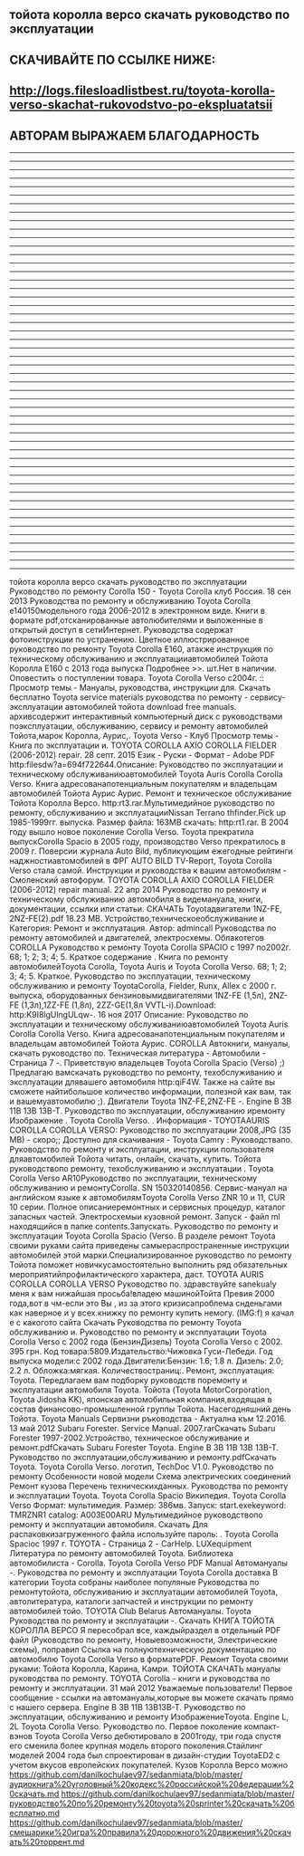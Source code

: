 тойота королла версо скачать руководство по эксплуатации
--------------------------------------------------
СКАЧИВАЙТЕ ПО ССЫЛКЕ НИЖЕ:
--------------------------------------------------
http://logs.filesloadlistbest.ru/toyota-korolla-verso-skachat-rukovodstvo-po-ekspluatatsii
--------------------------------------------------
АВТОРАМ ВЫРАЖАЕМ БЛАГОДАРНОСТЬ
--------------------------------------------------
--------------------------------------------------
--------------------------------------------------
--------------------------------------------------
--------------------------------------------------
--------------------------------------------------
--------------------------------------------------
--------------------------------------------------
--------------------------------------------------
--------------------------------------------------
--------------------------------------------------
--------------------------------------------------
--------------------------------------------------
--------------------------------------------------
--------------------------------------------------
--------------------------------------------------
--------------------------------------------------
--------------------------------------------------
--------------------------------------------------
--------------------------------------------------
--------------------------------------------------
--------------------------------------------------
--------------------------------------------------
--------------------------------------------------
--------------------------------------------------
--------------------------------------------------
--------------------------------------------------
--------------------------------------------------
--------------------------------------------------
--------------------------------------------------
--------------------------------------------------
--------------------------------------------------
--------------------------------------------------
--------------------------------------------------
--------------------------------------------------
--------------------------------------------------
--------------------------------------------------
--------------------------------------------------
--------------------------------------------------
--------------------------------------------------
--------------------------------------------------
--------------------------------------------------
--------------------------------------------------
--------------------------------------------------
--------------------------------------------------
--------------------------------------------------
--------------------------------------------------
--------------------------------------------------
--------------------------------------------------
--------------------------------------------------
--------------------------------------------------
тойота королла версо скачать руководство по эксплуатации Руководство по ремонту Corolla 150 - Toyota Corolla клуб Россия. 18 сен 2013  Руководства по ремонту и обслуживанию Toyota Corolla e140150модельного года 2006-2012 в электронном виде. Книги в формате pdf,отсканированные автолюбителями и выложенные в открытый доступ в сетиИнтернет. Руководства содержат фотоинструкции по устранению. Цветное иллюстрированное руководство по ремонту Toyota Corolla E160, атакже инструкция по техническому обслуживанию и эксплуатацииавтомобилей Тойота Королла Е160 с 2013 года выпуска Подробнее >>. шт.Нет в наличии. Оповестить о поступлении товара. Toyota Corolla Verso с2004г. :: Просмотр темы - Мануалы, руководства, инструкции для. Скачать бесплатно Toyota service materials руководства по ремонту - сервису- эксплуатации автомобилей тойота download free manuals.  архивсодержит интерактивный компьютерный диск с руководствами поэксплуатации, обслуживанию, сервису и ремонту автомобилей Тойота,марок Королла, Аурис,. Toyota Verso - Клуб  Просмотр темы - Книга по эксплуатации и. TOYOTA COROLLA AXIO  COROLLA FIELDER (2006-2012) repair. 28 септ. 2015  Език - Руски - Формат - Adobe PDF http:filesdw?a=694f722644.Описание: Руководство по эксплуатации и техническому обслуживаниюавтомобилей Toyota Auris  Corolla  Corolla Verso. Книга адресованапотенциальным покупателям и владельцам автомобилей Тойота Аурис Аурис. Ремонт и техническое обслуживание Тойота Королла Версо. http:rt3.rar.Мультимедийное руководство по ремонту, обслуживанию и эксплуатацииNissan Terrano thfinder.Pick up 1985-1999гг. выпуска. Размер файла: 163MB скачать: http:rt1.rar. В 2004 году вышло новое поколение Corolla Verso. Toyota прекратила выпускCorolla Spacio в 2005 году, производство Verso прекратилось в 2009 г. Поверсии журнала Auto Bild, публикующим ежегодные рейтинги наджностиавтомобилей в ФРГ AUTO BILD TV-Report, Toyota Corolla Verso стала самой. Инструкции и руководства к вашим автомобилям - Смоленский автофорум. TOYOTA COROLLA AXIO  COROLLA FIELDER (2006-2012) repair manual. 22 апр 2014  Руководство по ремонту и техническому обслуживанию автомобиля в видемануала, книги, документации, ссылки или статьи.   СКАЧАТЬ  Toyotaдвигатели 1NZ-FE, 2NZ-FE(2).pdf 18.23 MB. Устройство,техническоеобслуживание и  Категория: Ремонт и эксплуатация. Автор: admincall
Руководства по ремонту автомобилей и двигателей, электросхемы.  Облакотегов  COROLLA  Руководство к ремонту Toyota Corolla SPACIO с 1997 по2002г. 68; 1; 2; 3; 4; 5. Краткое содержание . Книга по ремонту автомобилейToyota Corolla, Toyota Auris и Toyota Corolla Verso. 68; 1; 2; 3; 4; 5. Краткое. Руководство по эксплуатации, техническому обслуживанию и ремонту ToyotaCorolla, Fielder, Runx, Allex с 2000 г. выпуска, оборудованных бензиновымидвигателями 1NZ-FE (1,5л), 2NZ-FE (1,3л),1ZZ-FE (1,8л), 2ZZ-GE(1,8л VVTL-i).Download: http:K9I8lgUlngULqw-. 16 ноя 2017  Описание: Руководство по эксплуатации и техническому обслуживаниюавтомобилей Toyota Auris  Corolla  Corolla Verso. Книга адресованапотенциальным покупателям и владельцам автомобилей Тойота Аурис. COROLLA  Автокниги, мануалы, скачать руководство по. Техническая литература - Автомобили - Страница 7 -. Приветствую владельцев Toyota Corolla Spacio (Verso) ;) Предлагаю вамскачать руководство по ремонту, техобслуживанию и эксплуатации длявашего автомобиля http:qiF4W. Также на сайте вы сможете найтибольшое количество информации, полезной как вам, так и вашемуавтомобилю ;). Двигатели Toyota 1NZ-FE,2NZ-FE -. Engine B 3B 11B 13B 13B-T. Руководство по эксплуатации, обслуживанию иремонту Изображение . Toyota Corolla Verso. . Информация - TOYOTAAURIS  COROLLA  COROLLA VERSO: Руководство по эксплуатации 2008,JPG (35 MB) - скоро;; Доступно для скачивания - Toyota Camry : Руководствапо. Руководство по ремонту и эксплуатации, инструкции пользователя дляавтомобилей Тойота читать, онлайн, скачать, купить.  Тойота руководствопо ремонту, техобслуживанию и эксплуатации . Toyota Corolla Verso AR10Руководство по эксплуатации, техническому обслуживанию и ремонтуCorolla. SN 150320140856. Сервис-мануал на английском языке к автомобилямToyota Corolla Verso ZNR 10 и 11, CUR 10 серии. Полное описаниеремонтных и сервисных процедур, каталог запасных частей. Электросхемыи кузовной ремонт. Запуск - файл ml находящийся в папке contents.Запускать. Руководство по ремонту и эксплуатации Toyota Corolla Spacio (Verso. В разделе ремонт Toyota своими руками сайта  приведены самыераспространенные инструкции автомобилей этой марки.Специализированное руководство по ремонту Тойота поможет новичкусамостоятельно выполнить ряд обязательных мероприятийпрофилактического характера, даст. TOYOTA AURIS  COROLLA  COROLLA VERSO Руководство по. здравствуйте sanekua!у меня к вам нижайшая просьба!владею машинойТойта Превия 2000 года,вот в чм-если это Вы , из за этого кризисапроблема снденьгами как наверное и у всех.книжку по ремонту купить немогу. (IMG:f) я качал е с какогото сайта
Скачать Руководства по ремонту Toyota обслуживанию и. Руководство по ремонту и эксплуатации Toyota Corolla Verso с 2002 года (БензинДизель)  Toyota Corolla Verso с 2002. 395 грн. Код товара:5809.Издательство:Чижовка  Гуси-Лебеди. Год выпуска модели:с 2002 года.Двигатели:Бензин: 1.6; 1.8 л. Дизель: 2.0; 2.2 л. Обложка:мягкая. Количествостраниц:. Ремонт, эксплуатация: Toyota. Передлагаем вам подборку руководств поремонту и эксплуатации автомобиля Toyota. Тойота (Toyota MotorCorporation, Toyota Jidosha KK), японская автомобильная компания,входящая в состав финансово-промышленной группы Тойота. Насегодняшний день Тойота. Toyota Manuals  Сервизни ръководства - Актуална към 12.2016. 13 май 2012  Subaru Forester. Service Manual. 2007.rarСкачать Subaru Forester 1997-2002.Устройство, техническое обслуживание и ремонт.pdfСкачать Subaru Forester Toyota. Engine B 3B 11B 13B 13B-T. Руководство по эксплуатации,обслуживанию и ремонту.pdfСкачать Toyota.  Toyota Corolla Verso. логотип, TechDoc V1.0. Руководство по ремонту  Особенности новой модели Схема электрических соединений  Ремонт кузова  Перечень техническихданных. Руководства по ремонту и эксплуатации Toyota. Toyota Corolla Spacio  Википедия. Toyota Corolla Verso Формат: мультимедия. Размер: 386мв. Запуск: start.exekeyword: TMRZNR1  catalog: A003E00ARU Мультимедийное руководствопо ремонту и эксплуатации автомобиля. Скачать Для распаковкизагруженного файла используйте пароль: . Toyota Corolla Spacioс 1997 г. TOYOTA - Страница 2 - CarHelp. LUXequipment  Литература по ремонту автомобилей Toyota. Библиотека автомобилиста - Corolla. Toyota Corolla Verso PDF Manual  Автомануалы -. Руководства по ремонту и эксплуатации Toyota Corolla доставка
В категории Toyota собраны наиболее популяные Руководства по ремонтутойота, обслуживанию и эксплуатации автомобилей Toyota, автолитература, каталоги запчастей и инструкции по ремонту автомобилей тойо. TOYOTA Club Belarus  Автомануалы. Toyota Руководства по ремонту и эксплуатации -. Скачать КНИГА ТОЙОТА КОРОЛЛА ВЕРСО  Я пересобрал все, каждыйраздел в отдельный PDF файл (Руководство по ремонту, Новыевозможности, Электрические схемы), поправил  Ссылка на полнуютехническую документацию по автомобилю Toyota Corolla Verso в форматеPDF. Ремонт Toyota своими руками: Тойота Королла, Карина, Камри. ТОЙОТА СКАЧАТЬ мануалы руководства по ремонту. TOYOTA Corolla - книги и руководства по ремонту и эксплуатации. 31 май 2012  Уважаемые пользователи! Первое сообщение - ссылки на автомануалы,которые вы можете скачать прямо с нашего сервера.  Engine B 3B 11B 13B13B-T. Руководство по эксплуатации, обслуживанию и ремонту ИзображениеToyota. Engine L, 2L  Toyota Corolla Verso. Руководство по. Первое поколение компакт-вэнов Toyota Corolla Verso дебютировало в 2001году, три года спустя его сменила более крупная модель второго поколения.Стайлинг моделей 2004 года был спроектирован в дизайн-студии ToyotaED2 с учетом вкусов европейских покупателей. Кузов Королла Версо можно
https://github.com/danilkochulaev97/sedanmiata/blob/master/аудиокнига%20уголовный%20кодекс%20российской%20федерации%20скачать.md
https://github.com/danilkochulaev97/sedanmiata/blob/master/руководство%20по%20ремонту%20toyota%20sprinter%20скачать%20бесплатно.md
https://github.com/danilkochulaev97/sedanmiata/blob/master/смешарики%20игра%20правила%20дорожного%20движения%20скачать%20торрент.md